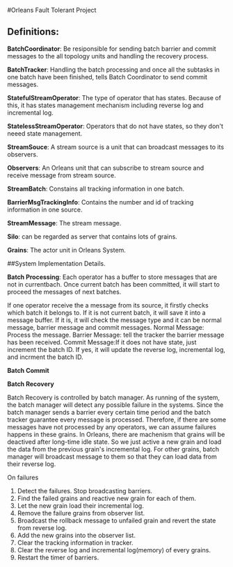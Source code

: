 #Orleans Fault Tolerant Project

## Definitions:

**BatchCoordinator**: Be resiponsible for sending batch barrier and commit messages to the 
all topology units and handling the recovery process. 

**BatchTracker**: Handling the batch processing and once all the subtasks in one batch have
been finished, tells Batch Coordinator to send commit messages.

**StatefulStreamOperator**: The type of operator that has states. Because of this, it has 
states management mechanism including reverse log and incremental log. 

**StatelessStreamOperator**: Operators that do not have states, so they don't neeed state
management. 

**StreamSouce**: A stream source is a unit that can broadcast messages to its observers.

**Observers**: An Orleans unit that can subscribe to stream source and receive message 
from stream source. 

**StreamBatch**: Constains all tracking information in one batch. 

**BarrierMsgTrackingInfo**: Contains the number and id of tracking information in 
one source.

**StreamMessage**: The stream message. 

**Silo**: can be regarded as server that contains lots of grains. 

**Grains**: The actor unit in Orleans System. 

##System Implementation Details. 

**Batch Processing**: 
Each operator has a buffer to store messages that are not in currentbach. 
Once current batch has been committed, it will start to proceed the messages
of next batches. 

If one operator receive the a message from its source, it firstly checks
which batch it belongs to. If it is not current batch, it will save it into a
message buffer. If it is, it will check the message type and it can be normal 
message, barrier message and commit messages.
Normal Message: Process the message. 
Barrier Message: tell the tracker the barrier message has been received. 
Commit Message:If it does not have state, just increment the batch ID. 
If yes, it will update the reverse log, incremental log, and incrment the 
batch ID.


**Batch Commit** 

**Batch Recovery**

Batch Recovery is controlled by batch manager. As running of the system, 
the batch manager will detect any possible failure in the systems. Since 
the batch manager sends a barrier every certain time period and the batch
tracker guarantee every message is processed. Therefore, if there are some
messages have not processed by any operators, we can assume failures happens
in these grains. In Orleans, there are machenism that grains will be 
deactived after long-time idle state. So we just active a new grain and load
the data from the previous grain's incremental log. For other grains, batch manager
will broadcast message to them so that they can load data from their reverse log.

On failures
1. Detect the failures. Stop broadcasting barriers. 
2. Find the failed grains and reactive new grain for each of them. 
3. Let the new grain load their incremental log. 
4. Remove the failure grains from observer list.
5. Broadcast the rollback message to unfailed grain and revert the state from reverse log.
6. Add the new grains into the observer list. 
7. Clear the tracking information in tracker.
8. Clear the reverse log and incremental log(memory) of every grains.
9. Restart the timer of barriers. 

